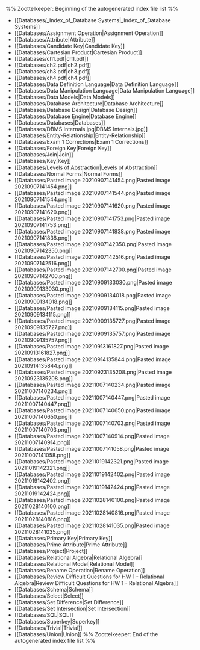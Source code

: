 %% Zoottelkeeper: Beginning of the autogenerated index file list  %%
-  [[Databases/_Index_of_Database Systems|_Index_of_Database Systems]]
-  [[Databases/Assignment Operation|Assignment Operation]]
-  [[Databases/Attribute|Attribute]]
-  [[Databases/Candidate Key|Candidate Key]]
-  [[Databases/Cartesian Product|Cartesian Product]]
-  [[Databases/ch1.pdf|ch1.pdf]]
-  [[Databases/ch2.pdf|ch2.pdf]]
-  [[Databases/ch3.pdf|ch3.pdf]]
-  [[Databases/ch4.pdf|ch4.pdf]]
-  [[Databases/Data Definition Language|Data Definition Language]]
-  [[Databases/Data Manipulation Language|Data Manipulation Language]]
-  [[Databases/Data Models|Data Models]]
-  [[Databases/Database Architecture|Database Architecture]]
-  [[Databases/Database Design|Database Design]]
-  [[Databases/Database Engine|Database Engine]]
-  [[Databases/Databases|Databases]]
-  [[Databases/DBMS Internals.jpg|DBMS Internals.jpg]]
-  [[Databases/Entity-Relationship|Entity-Relationship]]
-  [[Databases/Exam 1 Corrections|Exam 1 Corrections]]
-  [[Databases/Foreign Key|Foreign Key]]
-  [[Databases/Join|Join]]
-  [[Databases/Key|Key]]
-  [[Databases/Levels of Abstraction|Levels of Abstraction]]
-  [[Databases/Normal Forms|Normal Forms]]
-  [[Databases/Pasted image 20210907141454.png|Pasted image 20210907141454.png]]
-  [[Databases/Pasted image 20210907141544.png|Pasted image 20210907141544.png]]
-  [[Databases/Pasted image 20210907141620.png|Pasted image 20210907141620.png]]
-  [[Databases/Pasted image 20210907141753.png|Pasted image 20210907141753.png]]
-  [[Databases/Pasted image 20210907141838.png|Pasted image 20210907141838.png]]
-  [[Databases/Pasted image 20210907142350.png|Pasted image 20210907142350.png]]
-  [[Databases/Pasted image 20210907142516.png|Pasted image 20210907142516.png]]
-  [[Databases/Pasted image 20210907142700.png|Pasted image 20210907142700.png]]
-  [[Databases/Pasted image 20210909133030.png|Pasted image 20210909133030.png]]
-  [[Databases/Pasted image 20210909134018.png|Pasted image 20210909134018.png]]
-  [[Databases/Pasted image 20210909134115.png|Pasted image 20210909134115.png]]
-  [[Databases/Pasted image 20210909135727.png|Pasted image 20210909135727.png]]
-  [[Databases/Pasted image 20210909135757.png|Pasted image 20210909135757.png]]
-  [[Databases/Pasted image 20210913161827.png|Pasted image 20210913161827.png]]
-  [[Databases/Pasted image 20210914135844.png|Pasted image 20210914135844.png]]
-  [[Databases/Pasted image 20210923135208.png|Pasted image 20210923135208.png]]
-  [[Databases/Pasted image 20211007140234.png|Pasted image 20211007140234.png]]
-  [[Databases/Pasted image 20211007140447.png|Pasted image 20211007140447.png]]
-  [[Databases/Pasted image 20211007140650.png|Pasted image 20211007140650.png]]
-  [[Databases/Pasted image 20211007140703.png|Pasted image 20211007140703.png]]
-  [[Databases/Pasted image 20211007140914.png|Pasted image 20211007140914.png]]
-  [[Databases/Pasted image 20211007141058.png|Pasted image 20211007141058.png]]
-  [[Databases/Pasted image 20211019142321.png|Pasted image 20211019142321.png]]
-  [[Databases/Pasted image 20211019142402.png|Pasted image 20211019142402.png]]
-  [[Databases/Pasted image 20211019142424.png|Pasted image 20211019142424.png]]
-  [[Databases/Pasted image 20211028140100.png|Pasted image 20211028140100.png]]
-  [[Databases/Pasted image 20211028140816.png|Pasted image 20211028140816.png]]
-  [[Databases/Pasted image 20211028141035.png|Pasted image 20211028141035.png]]
-  [[Databases/Primary Key|Primary Key]]
-  [[Databases/Prime Attribute|Prime Attribute]]
-  [[Databases/Project|Project]]
-  [[Databases/Relational Algebra|Relational Algebra]]
-  [[Databases/Relational Model|Relational Model]]
-  [[Databases/Rename Operation|Rename Operation]]
-  [[Databases/Review Difficult Questions for HW 1 - Relational Algebra|Review Difficult Questions for HW 1 - Relational Algebra]]
-  [[Databases/Schema|Schema]]
-  [[Databases/Select|Select]]
-  [[Databases/Set Difference|Set Difference]]
-  [[Databases/Set Intersection|Set Intersection]]
-  [[Databases/SQL|SQL]]
-  [[Databases/Superkey|Superkey]]
-  [[Databases/Trivial|Trivial]]
-  [[Databases/Union|Union]]
%% Zoottelkeeper: End of the autogenerated index file list  %%
